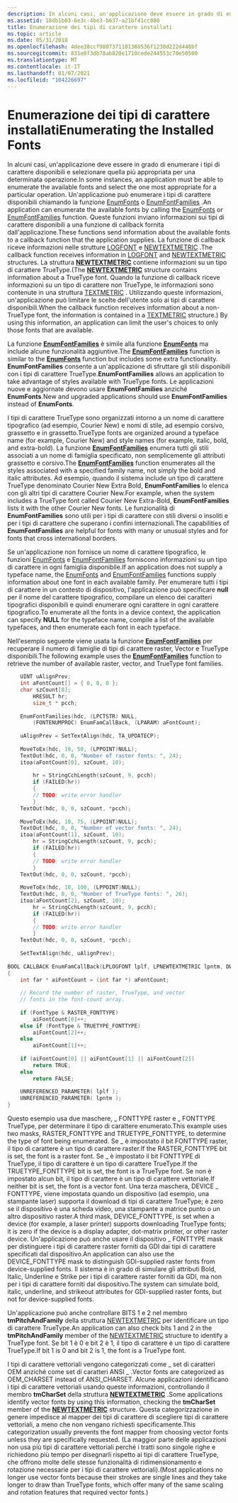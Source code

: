 ```yaml
---
description: In alcuni casi, un'applicazione deve essere in grado di enumerare i tipi di carattere disponibili e selezionare quella più appropriata per una determinata operazione.
ms.assetid: 18db1b03-6e3c-4be3-b637-a21bf41cc080
title: Enumerazione dei tipi di carattere installati
ms.topic: article
ms.date: 05/31/2018
ms.openlocfilehash: 4dee38ccf9807371181388536f1230d222d448bf
ms.sourcegitcommit: 831e8f3db78ab820e1710cede244553c70e50500
ms.translationtype: MT
ms.contentlocale: it-IT
ms.lasthandoff: 01/07/2021
ms.locfileid: "104226697"
---
```

# <a name="enumerating-the-installed-fonts"></a><span data-ttu-id="26a81-103">Enumerazione dei tipi di carattere installati</span><span class="sxs-lookup"><span data-stu-id="26a81-103">Enumerating the Installed Fonts</span></span>

<span data-ttu-id="26a81-104">In alcuni casi, un'applicazione deve essere in grado di enumerare i tipi di carattere disponibili e selezionare quella più appropriata per una determinata operazione.</span><span class="sxs-lookup"><span data-stu-id="26a81-104">In some instances, an application must be able to enumerate the available fonts and select the one most appropriate for a particular operation.</span></span> <span data-ttu-id="26a81-105">Un'applicazione può enumerare i tipi di carattere disponibili chiamando la funzione [EnumFonts](/windows/desktop/api/Wingdi/nf-wingdi-enumfontsa) o [EnumFontFamilies](/windows/desktop/api/Wingdi/nf-wingdi-enumfontfamiliesa) .</span><span class="sxs-lookup"><span data-stu-id="26a81-105">An application can enumerate the available fonts by calling the [EnumFonts](/windows/desktop/api/Wingdi/nf-wingdi-enumfontsa) or [EnumFontFamilies](/windows/desktop/api/Wingdi/nf-wingdi-enumfontfamiliesa) function.</span></span> <span data-ttu-id="26a81-106">Queste funzioni inviano informazioni sui tipi di carattere disponibili a una funzione di callback fornita dall'applicazione.</span><span class="sxs-lookup"><span data-stu-id="26a81-106">These functions send information about the available fonts to a callback function that the application supplies.</span></span> <span data-ttu-id="26a81-107">La funzione di callback riceve informazioni nelle strutture [LOGFONT](/windows/win32/api/wingdi/ns-wingdi-logfonta) e [NEWTEXTMETRIC](/windows/win32/api/wingdi/ns-wingdi-newtextmetrica) .</span><span class="sxs-lookup"><span data-stu-id="26a81-107">The callback function receives information in [LOGFONT](/windows/win32/api/wingdi/ns-wingdi-logfonta) and [NEWTEXTMETRIC](/windows/win32/api/wingdi/ns-wingdi-newtextmetrica) structures.</span></span> <span data-ttu-id="26a81-108">La struttura [**NEWTEXTMETRIC**](/windows/win32/api/wingdi/ns-wingdi-newtextmetrica) contiene informazioni su un tipo di carattere TrueType.</span><span class="sxs-lookup"><span data-stu-id="26a81-108">(The [**NEWTEXTMETRIC**](/windows/win32/api/wingdi/ns-wingdi-newtextmetrica) structure contains information about a TrueType font.</span></span> <span data-ttu-id="26a81-109">Quando la funzione di callback riceve informazioni su un tipo di carattere non TrueType, le informazioni sono contenute in una struttura [TEXTMETRIC](/windows/win32/api/wingdi/ns-wingdi-textmetrica) . Utilizzando queste informazioni, un'applicazione può limitare le scelte dell'utente solo ai tipi di carattere disponibili.</span><span class="sxs-lookup"><span data-stu-id="26a81-109">When the callback function receives information about a non-TrueType font, the information is contained in a [TEXTMETRIC](/windows/win32/api/wingdi/ns-wingdi-textmetrica) structure.) By using this information, an application can limit the user's choices to only those fonts that are available.</span></span>

<span data-ttu-id="26a81-110">La funzione [**EnumFontFamilies**](/windows/win32/api/wingdi/nf-wingdi-enumfontfamiliesa) è simile alla funzione [**EnumFonts**](/windows/win32/api/wingdi/nf-wingdi-enumfontsa) ma include alcune funzionalità aggiuntive.</span><span class="sxs-lookup"><span data-stu-id="26a81-110">The [**EnumFontFamilies**](/windows/win32/api/wingdi/nf-wingdi-enumfontfamiliesa) function is similar to the [**EnumFonts**](/windows/win32/api/wingdi/nf-wingdi-enumfontsa) function but includes some extra functionality.</span></span> <span data-ttu-id="26a81-111">**EnumFontFamilies** consente a un'applicazione di sfruttare gli stili disponibili con i tipi di carattere TrueType.</span><span class="sxs-lookup"><span data-stu-id="26a81-111">**EnumFontFamilies** allows an application to take advantage of styles available with TrueType fonts.</span></span> <span data-ttu-id="26a81-112">Le applicazioni nuove e aggiornate devono usare **EnumFontFamilies** anziché **EnumFonts**.</span><span class="sxs-lookup"><span data-stu-id="26a81-112">New and upgraded applications should use **EnumFontFamilies** instead of **EnumFonts**.</span></span>

<span data-ttu-id="26a81-113">I tipi di carattere TrueType sono organizzati intorno a un nome di carattere tipografico (ad esempio, Courier New) e nomi di stile, ad esempio corsivo, grassetto e in grassetto.</span><span class="sxs-lookup"><span data-stu-id="26a81-113">TrueType fonts are organized around a typeface name (for example, Courier New) and style names (for example, italic, bold, and extra-bold).</span></span> <span data-ttu-id="26a81-114">La funzione [**EnumFontFamilies**](/windows/win32/api/wingdi/nf-wingdi-enumfontfamiliesa) enumera tutti gli stili associati a un nome di famiglia specificato, non semplicemente gli attributi grassetto e corsivo.</span><span class="sxs-lookup"><span data-stu-id="26a81-114">The [**EnumFontFamilies**](/windows/win32/api/wingdi/nf-wingdi-enumfontfamiliesa) function enumerates all the styles associated with a specified family name, not simply the bold and italic attributes.</span></span> <span data-ttu-id="26a81-115">Ad esempio, quando il sistema include un tipo di carattere TrueType denominato Courier New Extra Bold, **EnumFontFamilies** lo elenca con gli altri tipi di carattere Courier New.</span><span class="sxs-lookup"><span data-stu-id="26a81-115">For example, when the system includes a TrueType font called Courier New Extra-Bold, **EnumFontFamilies** lists it with the other Courier New fonts.</span></span> <span data-ttu-id="26a81-116">Le funzionalità di **EnumFontFamilies** sono utili per i tipi di carattere con stili diversi o insoliti e per i tipi di carattere che superano i confini internazionali.</span><span class="sxs-lookup"><span data-stu-id="26a81-116">The capabilities of **EnumFontFamilies** are helpful for fonts with many or unusual styles and for fonts that cross international borders.</span></span>

<span data-ttu-id="26a81-117">Se un'applicazione non fornisce un nome di carattere tipografico, le funzioni [EnumFonts](/windows/desktop/api/Wingdi/nf-wingdi-enumfontsa) e [EnumFontFamilies](/windows/desktop/api/Wingdi/nf-wingdi-enumfontfamiliesa) forniscono informazioni su un tipo di carattere in ogni famiglia disponibile.</span><span class="sxs-lookup"><span data-stu-id="26a81-117">If an application does not supply a typeface name, the [EnumFonts](/windows/desktop/api/Wingdi/nf-wingdi-enumfontsa) and [EnumFontFamilies](/windows/desktop/api/Wingdi/nf-wingdi-enumfontfamiliesa) functions supply information about one font in each available family.</span></span> <span data-ttu-id="26a81-118">Per enumerare tutti i tipi di carattere in un contesto di dispositivo, l'applicazione può specificare **null** per il nome del carattere tipografico, compilare un elenco dei caratteri tipografici disponibili e quindi enumerare ogni carattere in ogni carattere tipografico.</span><span class="sxs-lookup"><span data-stu-id="26a81-118">To enumerate all the fonts in a device context, the application can specify **NULL** for the typeface name, compile a list of the available typefaces, and then enumerate each font in each typeface.</span></span>

<span data-ttu-id="26a81-119">Nell'esempio seguente viene usata la funzione [**EnumFontFamilies**](/windows/win32/api/wingdi/nf-wingdi-enumfontfamiliesa) per recuperare il numero di famiglie di tipi di carattere raster, Vector e TrueType disponibili.</span><span class="sxs-lookup"><span data-stu-id="26a81-119">The following example uses the [**EnumFontFamilies**](/windows/win32/api/wingdi/nf-wingdi-enumfontfamiliesa) function to retrieve the number of available raster, vector, and TrueType font families.</span></span>


```C++
    UINT uAlignPrev; 
    int aFontCount[] = { 0, 0, 0 }; 
    char szCount[8];
        HRESULT hr;
        size_t * pcch; 
 
    EnumFontFamilies(hdc, (LPCTSTR) NULL, 
        (FONTENUMPROC) EnumFamCallBack, (LPARAM) aFontCount); 
 
    uAlignPrev = SetTextAlign(hdc, TA_UPDATECP); 
 
    MoveToEx(hdc, 10, 50, (LPPOINT)NULL); 
    TextOut(hdc, 0, 0, "Number of raster fonts: ", 24); 
    itoa(aFontCount[0], szCount, 10); 
        
        hr = StringCchLength(szCount, 9, pcch);
        if (FAILED(hr))
        {
        // TODO: write error handler 
        }
    TextOut(hdc, 0, 0, szCount, *pcch); 
 
    MoveToEx(hdc, 10, 75, (LPPOINT)NULL); 
    TextOut(hdc, 0, 0, "Number of vector fonts: ", 24); 
    itoa(aFontCount[1], szCount, 10);
        hr = StringCchLength(szCount, 9, pcch);
        if (FAILED(hr))
        {
        // TODO: write error handler 
        } 
    TextOut(hdc, 0, 0, szCount, *pcch); 
 
    MoveToEx(hdc, 10, 100, (LPPOINT)NULL); 
    TextOut(hdc, 0, 0, "Number of TrueType fonts: ", 26); 
    itoa(aFontCount[2], szCount, 10);
        hr = StringCchLength(szCount, 9, pcch);
        if (FAILED(hr))
        {
        // TODO: write error handler 
        }
    TextOut(hdc, 0, 0, szCount, *pcch); 
 
    SetTextAlign(hdc, uAlignPrev); 
 
BOOL CALLBACK EnumFamCallBack(LPLOGFONT lplf, LPNEWTEXTMETRIC lpntm, DWORD FontType, LPVOID aFontCount) 
{ 
    int far * aiFontCount = (int far *) aFontCount; 
 
    // Record the number of raster, TrueType, and vector  
    // fonts in the font-count array.  
 
    if (FontType & RASTER_FONTTYPE) 
        aiFontCount[0]++; 
    else if (FontType & TRUETYPE_FONTTYPE) 
        aiFontCount[2]++; 
    else 
        aiFontCount[1]++; 
 
    if (aiFontCount[0] || aiFontCount[1] || aiFontCount[2]) 
        return TRUE; 
    else 
        return FALSE; 
 
    UNREFERENCED_PARAMETER( lplf ); 
    UNREFERENCED_PARAMETER( lpntm ); 
} 
```



<span data-ttu-id="26a81-120">Questo esempio usa due maschere, \_ FONTTYPE raster e \_ FONTTYPE TrueType, per determinare il tipo di carattere enumerato.</span><span class="sxs-lookup"><span data-stu-id="26a81-120">This example uses two masks, RASTER\_FONTTYPE and TRUETYPE\_FONTTYPE, to determine the type of font being enumerated.</span></span> <span data-ttu-id="26a81-121">Se \_ è impostato il bit FONTTYPE raster, il tipo di carattere è un tipo di carattere raster.</span><span class="sxs-lookup"><span data-stu-id="26a81-121">If the RASTER\_FONTTYPE bit is set, the font is a raster font.</span></span> <span data-ttu-id="26a81-122">Se \_ è impostato il bit FONTTYPE di TrueType, il tipo di carattere è un tipo di carattere TrueType.</span><span class="sxs-lookup"><span data-stu-id="26a81-122">If the TRUETYPE\_FONTTYPE bit is set, the font is a TrueType font.</span></span> <span data-ttu-id="26a81-123">Se non è impostato alcun bit, il tipo di carattere è un tipo di carattere vettoriale.</span><span class="sxs-lookup"><span data-stu-id="26a81-123">If neither bit is set, the font is a vector font.</span></span> <span data-ttu-id="26a81-124">Una terza maschera, DEVICE \_ FONTTYPE, viene impostata quando un dispositivo (ad esempio, una stampante laser) supporta il download di tipi di carattere TrueType; è zero se il dispositivo è una scheda video, una stampante a matrice punto o un altro dispositivo raster.</span><span class="sxs-lookup"><span data-stu-id="26a81-124">A third mask, DEVICE\_FONTTYPE, is set when a device (for example, a laser printer) supports downloading TrueType fonts; it is zero if the device is a display adapter, dot-matrix printer, or other raster device.</span></span> <span data-ttu-id="26a81-125">Un'applicazione può anche usare il dispositivo \_ FONTTYPE mask per distinguere i tipi di carattere raster forniti da GDI dai tipi di carattere specificati dal dispositivo.</span><span class="sxs-lookup"><span data-stu-id="26a81-125">An application can also use the DEVICE\_FONTTYPE mask to distinguish GDI-supplied raster fonts from device-supplied fonts.</span></span> <span data-ttu-id="26a81-126">Il sistema è in grado di simulare gli attributi Bold, Italic, Underline e Strike per i tipi di carattere raster forniti da GDI, ma non per i tipi di carattere forniti dal dispositivo.</span><span class="sxs-lookup"><span data-stu-id="26a81-126">The system can simulate bold, italic, underline, and strikeout attributes for GDI-supplied raster fonts, but not for device-supplied fonts.</span></span>

<span data-ttu-id="26a81-127">Un'applicazione può anche controllare BITS 1 e 2 nel membro **tmPitchAndFamily** della struttura [NEWTEXTMETRIC](/windows/win32/api/wingdi/ns-wingdi-newtextmetrica) per identificare un tipo di carattere TrueType.</span><span class="sxs-lookup"><span data-stu-id="26a81-127">An application can also check bits 1 and 2 in the **tmPitchAndFamily** member of the [NEWTEXTMETRIC](/windows/win32/api/wingdi/ns-wingdi-newtextmetrica) structure to identify a TrueType font.</span></span> <span data-ttu-id="26a81-128">Se bit 1 è 0 e bit 2 è 1, il tipo di carattere è un tipo di carattere TrueType.</span><span class="sxs-lookup"><span data-stu-id="26a81-128">If bit 1 is 0 and bit 2 is 1, the font is a TrueType font.</span></span>

<span data-ttu-id="26a81-129">I tipi di carattere vettoriali vengono categorizzati come \_ set di caratteri OEM anziché come set di caratteri ANSI \_ .</span><span class="sxs-lookup"><span data-stu-id="26a81-129">Vector fonts are categorized as OEM\_CHARSET instead of ANSI\_CHARSET.</span></span> <span data-ttu-id="26a81-130">Alcune applicazioni identificano i tipi di carattere vettoriali usando queste informazioni, controllando il membro **tmCharSet** della struttura [**NEWTEXTMETRIC**](/windows/win32/api/wingdi/ns-wingdi-newtextmetrica) .</span><span class="sxs-lookup"><span data-stu-id="26a81-130">Some applications identify vector fonts by using this information, checking the **tmCharSet** member of the [**NEWTEXTMETRIC**](/windows/win32/api/wingdi/ns-wingdi-newtextmetrica) structure.</span></span> <span data-ttu-id="26a81-131">Questa categorizzazione in genere impedisce al mapper dei tipi di carattere di scegliere tipi di carattere vettoriali, a meno che non vengano richiesti specificamente.</span><span class="sxs-lookup"><span data-stu-id="26a81-131">This categorization usually prevents the font mapper from choosing vector fonts unless they are specifically requested.</span></span> <span data-ttu-id="26a81-132">(La maggior parte delle applicazioni non usa più tipi di carattere vettoriali perché i tratti sono singole righe e richiedono più tempo per disegnarli rispetto ai tipi di carattere TrueType, che offrono molte delle stesse funzionalità di ridimensionamento e rotazione necessarie per i tipi di carattere vettoriali).</span><span class="sxs-lookup"><span data-stu-id="26a81-132">(Most applications no longer use vector fonts because their strokes are single lines and they take longer to draw than TrueType fonts, which offer many of the same scaling and rotation features that required vector fonts.)</span></span>

 

 
